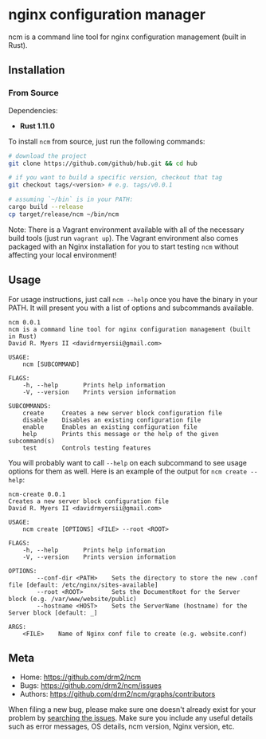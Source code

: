 # nginx configuration manager

ncm is a command line tool for nginx configuration management (built in Rust).


## Installation

### From Source

Dependencies:

- **Rust 1.11.0**

To install `ncm` from source, just run the following commands:

```bash
# download the project
git clone https://github.com/github/hub.git && cd hub

# if you want to build a specific version, checkout that tag
git checkout tags/<version> # e.g. tags/v0.0.1

# assuming `~/bin` is in your PATH:
cargo build --release
cp target/release/ncm ~/bin/ncm
```

Note: There is a Vagrant environment available with all of the necessary build tools (just run `vagrant up`). The Vagrant environment also comes packaged with an Nginx installation for you to start testing `ncm` without affecting your local environment!


## Usage

For usage instructions, just call `ncm --help` once you have the binary in your PATH. It will present you with a list of options and subcommands available.

```
ncm 0.0.1
ncm is a command line tool for nginx configuration management (built in Rust)
David R. Myers II <davidrmyersii@gmail.com>

USAGE:
    ncm [SUBCOMMAND]

FLAGS:
    -h, --help       Prints help information
    -V, --version    Prints version information

SUBCOMMANDS:
    create     Creates a new server block configuration file
    disable    Disables an existing configuration file
    enable     Enables an existing configuration file
    help       Prints this message or the help of the given subcommand(s)
    test       Controls testing features
```

You will probably want to call `--help` on each subcommand to see usage options for them as well. Here is an example of the output for `ncm create --help`:

```
ncm-create 0.0.1
Creates a new server block configuration file
David R. Myers II <davidrmyersii@gmail.com>

USAGE:
    ncm create [OPTIONS] <FILE> --root <ROOT>

FLAGS:
    -h, --help       Prints help information
    -V, --version    Prints version information

OPTIONS:
        --conf-dir <PATH>    Sets the directory to store the new .conf file [default: /etc/nginx/sites-available]
        --root <ROOT>        Sets the DocumentRoot for the Server block (e.g. /var/www/website/public)
        --hostname <HOST>    Sets the ServerName (hostname) for the Server block [default: _]

ARGS:
    <FILE>    Name of Nginx conf file to create (e.g. website.conf)
```


## Meta

- Home: <https://github.com/drm2/ncm>
- Bugs: <https://github.com/drm2/ncm/issues>
- Authors: <https://github.com/drm2/ncm/graphs/contributors>

When filing a new bug, please make sure one doesn't already exist for your problem by [searching the issues](https://github.com/drm2/ncm/issues). Make sure you include any useful details such as error messages, OS details, ncm version, Nginx version, etc.
